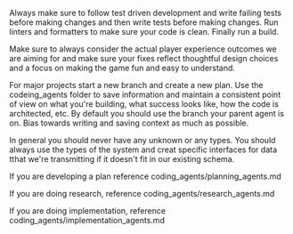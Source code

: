 Always make sure to follow test driven development and write failing tests before making changes and then write tests before making changes. Run linters and formatters to make sure your code is clean. Finally run a build.

Make sure to always consider the actual player experience outcomes we are aiming for and make sure your fixes reflect thoughtful design choices and a focus on making the game fun and easy to understand.

For major projects start a new branch and create a new plan. Use the codeing_agents folder to save information and maintain a consistent point of view on what you're building, what success looks like, how the code is architected, etc. By default you should use the branch your parent agent is on. Bias towards writing and saving context as much as possible.

In general you should never have any unknown or any types. You should always use the types of the system and creat specific interfaces for data tthat we're transmitting if it doesn't fit in our existing schema.

If you are developing a plan reference coding_agents/planning_agents.md

If you are doing research, reference coding_agents/research_agents.md

If you are doing implementation, reference coding_agents/implementation_agents.md